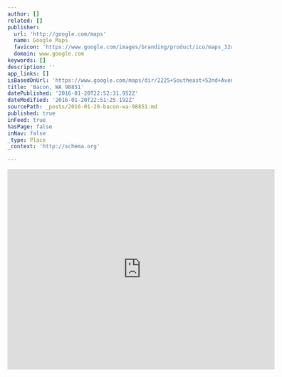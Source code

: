 ```yaml
---
author: []
related: []
publisher:
  url: 'http://google.com/maps'
  name: Google Maps
  favicon: 'https://www.google.com/images/branding/product/ico/maps_32dp.ico'
  domain: www.google.com
keywords: []
description: ''
app_links: []
isBasedOnUrl: 'https://www.google.com/maps/dir/2225+Southeast+52nd+Avenue,+Portland,+OR+97215-3900,+USA/Bacon,+WA+98851/@46.5053003,-122.2876457,8z/data=!3m1!4b1!4m13!4m12!1m5!1m1!1s0x5495a05f866f8809:0xb38720aac7e77bd6!2m2!1d-122.6092319!2d45.5069655!1m5!1m1!1s0x549bffa3701844f5:0x6d9a9bd5c1767936!2m2!1d-119.3303056!2d47.5006992'
title: 'Bacon, WA 98851'
datePublished: '2016-01-20T22:52:31.952Z'
dateModified: '2016-01-20T22:51:25.192Z'
sourcePath: _posts/2016-01-20-bacon-wa-98851.md
published: true
inFeed: true
hasPage: false
inNav: false
_type: Place
_context: 'http://schema.org'

---
```

<iframe src="https://cdn.embedly.com/widgets/media.html?src=https%3A%2F%2Fwww.google.com%2Fmaps%2Fembed%2Fv1%2Fdirections%3Forigin%3D2225%252BSoutheast%252B52nd%252BAvenue%252C%252BPortland%252C%252BOR%252B97215-3900%252C%252BUSA%26destination%3DBacon%252C%252BWA%252B98851%26center%3D46.5053003%252C-122.2876457%26key%3DAIzaSyBctFF2JCjitURssT91Am-_ZWMzRaYBm4Q%26zoom%3D8&amp;url=https%3A%2F%2Fwww.google.com%2Fmaps%2Fdir%2F2225%2BSoutheast%2B52nd%2BAvenue%2C%2BPortland%2C%2BOR%2B97215-3900%2C%2BUSA%2FBacon%2C%2BWA%2B98851%2F%4046.5053003%2C-122.2876457%2C8z%2Fdata%3D%213m1%214b1%214m13%214m12%211m5%211m1%211s0x5495a05f866f8809%3A0xb38720aac7e77bd6%212m2%211d-122.6092319%212d45.5069655%211m5%211m1%211s0x549bffa3701844f5%3A0x6d9a9bd5c1767936%212m2%211d-119.3303056%212d47.5006992%3Fdg%3Ddbrw%26newdg%3D1&amp;image=http%3A%2F%2Fmaps-api-ssl.google.com%2Fmaps%2Fapi%2Fstaticmap%3Fcenter%3D46.5053003%2C-122.2876457%26zoom%3D15%26size%3D250x250%26sensor%3Dfalse&amp;key=b7d04c9b404c499eba89ee7072e1c4f7&amp;type=text%2Fhtml&amp;schema=google" width="600" height="450" scrolling="no" frameborder="0" allowfullscreen="allowfullscreen" style=""></iframe>